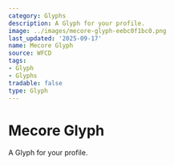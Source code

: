 ```yaml
---
category: Glyphs
description: A Glyph for your profile.
image: ../images/mecore-glyph-eebc0f1bc0.png
last_updated: '2025-09-17'
name: Mecore Glyph
source: WFCD
tags:
- Glyph
- Glyphs
tradable: false
type: Glyph
---
```


# Mecore Glyph

A Glyph for your profile.

